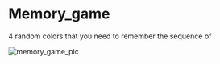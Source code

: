 # Memory_game
4 random colors that you need to remember the sequence of

![memory_game_pic](https://user-images.githubusercontent.com/63504193/123546089-df1ebd80-d763-11eb-823d-a48354986607.png)
